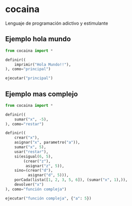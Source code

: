# cocaina
Lenguaje de programación adictivo y estimulante

## Ejemplo hola mundo
```python
from cocaina import *

definir((
    imprimir("Hola Mundo!!"),
), como="principal")

ejecutar("principal")
```

## Ejemplo mas complejo
```python
from cocaina import *

definir((
    sumar("x", -5),
), como="restar")

definir((
    crear("x"),
    asignar("x", parametro("a")),
    sumar("x", 5),
    usar("restar"),
    si(esigual(6, 5),
        (crear("z"),
         asignar("z", 5)),
    sino=(crear("d"),
          asignar("d", 5))),
    porCada(lista([1, 2, 3, 5, 6]), (sumar("x", 1),)),
    devolver("x")
), como="función compleja")

ejecutar("función compleja", {"a": 5})
```